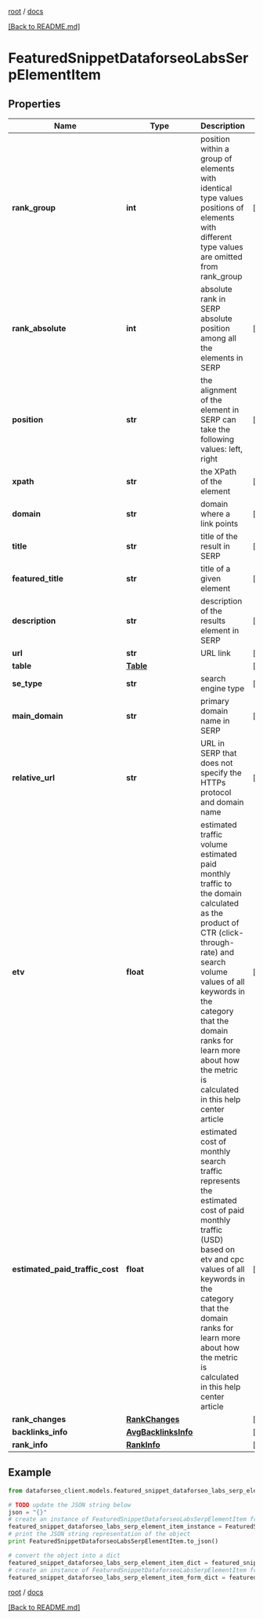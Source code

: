 [root](./../ "root") / [docs](./ "docs")

[[Back to README.md]](./../README.md "[Back to README.md]")

# FeaturedSnippetDataforseoLabsSerpElementItem

## Properties

Name | Type | Description | Notes
------------ | ------------- | ------------- | -------------
**rank_group** | **int** | position within a group of elements with identical type values positions of elements with different type values are omitted from rank_group | [optional]
**rank_absolute** | **int** | absolute rank in SERP absolute position among all the elements in SERP | [optional]
**position** | **str** | the alignment of the element in SERP can take the following values: left, right | [optional]
**xpath** | **str** | the XPath of the element | [optional]
**domain** | **str** | domain where a link points | [optional]
**title** | **str** | title of the result in SERP | [optional]
**featured_title** | **str** | title of a given element | [optional]
**description** | **str** | description of the results element in SERP | [optional]
**url** | **str** | URL link | [optional]
**table** | [**Table**](Table.md) |  | [optional]
**se_type** | **str** | search engine type | [optional]
**main_domain** | **str** | primary domain name in SERP | [optional]
**relative_url** | **str** | URL in SERP that does not specify the HTTPs protocol and domain name | [optional]
**etv** | **float** | estimated traffic volume estimated paid monthly traffic to the domain calculated as the product of CTR (click-through-rate) and search volume values of all keywords in the category that the domain ranks for learn more about how the metric is calculated in this help center article | [optional]
**estimated_paid_traffic_cost** | **float** | estimated cost of monthly search traffic represents the estimated cost of paid monthly traffic (USD) based on etv and cpc values of all keywords in the category that the domain ranks for learn more about how the metric is calculated in this help center article | [optional]
**rank_changes** | [**RankChanges**](RankChanges.md) |  | [optional]
**backlinks_info** | [**AvgBacklinksInfo**](AvgBacklinksInfo.md) |  | [optional]
**rank_info** | [**RankInfo**](RankInfo.md) |  | [optional]

## Example

```python
from dataforseo_client.models.featured_snippet_dataforseo_labs_serp_element_item import FeaturedSnippetDataforseoLabsSerpElementItem

# TODO update the JSON string below
json = "{}"
# create an instance of FeaturedSnippetDataforseoLabsSerpElementItem from a JSON string
featured_snippet_dataforseo_labs_serp_element_item_instance = FeaturedSnippetDataforseoLabsSerpElementItem.from_json(json)
# print the JSON string representation of the object
print FeaturedSnippetDataforseoLabsSerpElementItem.to_json()

# convert the object into a dict
featured_snippet_dataforseo_labs_serp_element_item_dict = featured_snippet_dataforseo_labs_serp_element_item_instance.to_dict()
# create an instance of FeaturedSnippetDataforseoLabsSerpElementItem from a dict
featured_snippet_dataforseo_labs_serp_element_item_form_dict = featured_snippet_dataforseo_labs_serp_element_item.from_dict(featured_snippet_dataforseo_labs_serp_element_item_dict)
```

  

[root](./../ "root") / [docs](./ "docs")

[[Back to README.md]](./../README.md "[Back to README.md]")